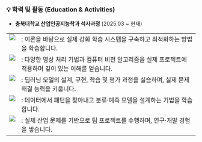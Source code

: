 ### 💡 학력 및 활동 (Education & Activities)

- **충북대학교 산업인공지능학과 석사과정** (2025.03 ~ 현재)
<p align="left">
  <table>
    <tr>
      <td valign="top">
        <img src="https://img.shields.io/badge/강화%20학습%20실체-FFD700?style=for-the-badge&logoColor=black"/>
      </td>
      <td valign="top">
        : 이론을 바탕으로 실제 강화 학습 시스템을 구축하고 최적화하는 방법을 학습합니다.
      </td>
    </tr>
    <tr>
      <td valign="top">
        <img src="https://img.shields.io/badge/영상%20처리%20실체-007ACC?style=for-the-badge&logoColor=white"/>
      </td>
      <td valign="top">
        :  다양한 영상 처리 기법과 컴퓨터 비전 알고리즘을 실제 프로젝트에 적용하며 깊이 있는 이해를 얻습니다.
      </td>
    </tr>
    <tr>
      <td valign="top">
        <img src="https://img.shields.io/badge/딥러닝%20실체-424242?style=for-the-badge&logoColor=white"/>
      </td>
      <td valign="top">
        :  딥러닝 모델의 설계, 구현, 학습 및 평가 과정을 실습하며, 실제 문제 해결 능력을 키웁니다.
      </td>
    </tr>
    <tr>
      <td valign="top">
        <img src="https://img.shields.io/badge/패턴인식-FF5733?style=for-the-badge&logoColor=white"/>
      </td>
      <td valign="top">
        :  데이터에서 패턴을 찾아내고 분류·예측 모델을 설계하는 기법을 학습합니다.
      </td>
    </tr>
    <tr>
      <td valign="top">
        <img src="https://img.shields.io/badge/어프랜티스%20프로젝트-2E8B57?style=for-the-badge&logoColor=white"/>
      </td>
      <td valign="top">
        :  실제 산업 문제를 기반으로 팀 프로젝트를 수행하며, 연구·개발 경험을 쌓습니다.
      </td>
    </tr>
  </table>
</p>
